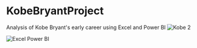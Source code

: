 # KobeBryantProject
Analysis of Kobe Bryant's early career using Excel and Power BI
![Kobe 2](https://user-images.githubusercontent.com/66689539/213332314-0f6f12e9-cc8d-46a6-a6bc-d146c668db07.jpg)




![Excel Power BI](https://user-images.githubusercontent.com/66689539/213332357-c53ac656-fee9-4b82-a2d5-36140e980bee.jpg)
